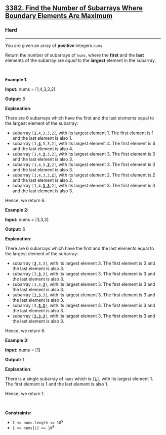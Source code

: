<h2><a href="https://leetcode.com/problems/find-the-number-of-subarrays-where-boundary-elements-are-maximum">3382. Find the Number of Subarrays Where Boundary Elements Are Maximum</a></h2><h3>Hard</h3><hr><p>You are given an array of <strong>positive</strong> integers <code>nums</code>.</p>

<p>Return the number of <span data-keyword="subarray-nonempty">subarrays</span> of <code>nums</code>, where the <strong>first</strong> and the <strong>last</strong> elements of the subarray are <em>equal</em> to the <strong>largest</strong> element in the subarray.</p>

<p>&nbsp;</p>
<p><strong class="example">Example 1:</strong></p>

<div class="example-block">
<p><strong>Input:</strong> <span class="example-io">nums = [1,4,3,3,2]</span></p>

<p><strong>Output:</strong> <span class="example-io">6</span></p>

<p><strong>Explanation:</strong></p>

<p>There are 6 subarrays which have the first and the last elements equal to the largest element of the subarray:</p>

<ul>
	<li>subarray <code>[<strong><u>1</u></strong>,4,3,3,2]</code>, with its largest element 1. The first element is 1 and the last element is also 1.</li>
	<li>subarray <code>[1,<u><strong>4</strong></u>,3,3,2]</code>, with its largest element 4. The first element is 4 and the last element is also 4.</li>
	<li>subarray <code>[1,4,<u><strong>3</strong></u>,3,2]</code>, with its largest element 3. The first element is 3 and the last element is also 3.</li>
	<li>subarray <code>[1,4,3,<u><strong>3</strong></u>,2]</code>, with its largest element 3. The first element is 3 and the last element is also 3.</li>
	<li>subarray <code>[1,4,3,3,<u><strong>2</strong></u>]</code>, with its largest element 2. The first element is 2 and the last element is also 2.</li>
	<li>subarray <code>[1,4,<u><strong>3,3</strong></u>,2]</code>, with its largest element 3. The first element is 3 and the last element is also 3.</li>
</ul>

<p>Hence, we return 6.</p>
</div>

<p><strong class="example">Example 2:</strong></p>

<div class="example-block">
<p><strong>Input:</strong> <span class="example-io">nums = [3,3,3]</span></p>

<p><strong>Output:</strong> <span class="example-io">6</span></p>

<p><strong>Explanation:</strong></p>

<p>There are 6 subarrays which have the first and the last elements equal to the largest element of the subarray:</p>

<ul>
	<li>subarray <code>[<u><strong>3</strong></u>,3,3]</code>, with its largest element 3. The first element is 3 and the last element is also 3.</li>
	<li>subarray <code>[3,<strong><u>3</u></strong>,3]</code>, with its largest element 3. The first element is 3 and the last element is also 3.</li>
	<li>subarray <code>[3,3,<u><strong>3</strong></u>]</code>, with its largest element 3. The first element is 3 and the last element is also 3.</li>
	<li>subarray <code>[<strong><u>3,3</u></strong>,3]</code>, with its largest element 3. The first element is 3 and the last element is also 3.</li>
	<li>subarray <code>[3,<u><strong>3,3</strong></u>]</code>, with its largest element 3. The first element is 3 and the last element is also 3.</li>
	<li>subarray <code>[<u><strong>3,3,3</strong></u>]</code>, with its largest element 3. The first element is 3 and the last element is also 3.</li>
</ul>

<p>Hence, we return 6.</p>
</div>

<p><strong class="example">Example 3:</strong></p>

<div class="example-block">
<p><strong>Input:</strong> <span class="example-io">nums = [1]</span></p>

<p><strong>Output:</strong> <span class="example-io">1</span></p>

<p><strong>Explanation:</strong></p>

<p>There is a single subarray of <code>nums</code> which is <code>[<strong><u>1</u></strong>]</code>, with its largest element 1. The first element is 1 and the last element is also 1.</p>

<p>Hence, we return 1.</p>
</div>

<p>&nbsp;</p>
<p><strong>Constraints:</strong></p>

<ul>
	<li><code>1 &lt;= nums.length &lt;= 10<sup>5</sup></code></li>
	<li><code>1 &lt;= nums[i] &lt;= 10<sup>9</sup></code></li>
</ul>
